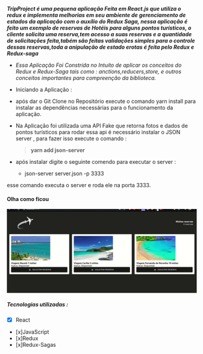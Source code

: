 **_TripProject é uma pequena aplicação Feita em React.js que  utiliza o redux e implementa melhorias em  seu  ambiente de  gerenciamento  de  estados da aplicação  com o auxílio 
do Redux Saga, nessa aplicação é feito um exemplo de reservas de Hotéis para alguns 
pontos turísticos, o cliente solicita uma reserva,tem  acesso a suas reservas e a quantidade de solicitações feita,tabém são  feitas validações simples para o controle dessas reservas,toda a anipulação de estado erotas é feita pelo Redux e Redux-saga_**

- _Essa Aplicação Foi Constrída no Intuíto  de aplicar os conceitos do *Redux* e *Redux-Saga*
tais como : anctions,reducers,store, e  outros  conceitos importantes para compreenção
da biblioteca._

- Iniciando a Aplicação :

- após dar o Git Clone no Repositório execute o comando yarn install para instalar as  dependências necessárias para o funcionamento da aplicação.

- Na Aplicação foi utilizada uma API Fake que  retorna fotos e  dados  de pontos turísticos para  rodar  essa api é  necessário instalar o JSON server , para fazer  isso  execute o comando :
   >**yarn add json-server** 

- após instalar digite o seguinte comendo  para  executar o  server :

   - json-server server.json -p 3333 
    
esse comando  executa o server e roda ele na porta 3333.

#### Olha como ficou 

![TripProject](https://github.com/tonymatheus/TripProject/blob/master/Reservas.gif)

##### Tecnologias utilizadas :
- [x] React
- [x]JavaScript
- [x]Redux
- [x]Redux-Sagas


